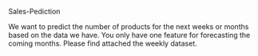 Sales-Pediction

We want to predict the number of products for the next weeks or months based on the data we have.
You only have one feature for forecasting the coming months.
Please find attached the weekly dataset.
